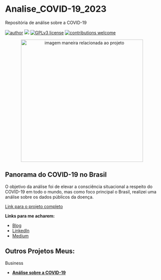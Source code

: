 # Analise_COVID-19_2023
Repositória de análise sobre a COVID-19

[![author](https://img.shields.io/badge/author-Thais.Helena-red.svg)](https://www.linkedin.com/in/thais-helena-palma-9021a183/) [![](https://img.shields.io/badge/python-3.7+-blue.svg)](https://www.python.org/downloads/release/python-365/) [![GPLv3 license](https://img.shields.io/badge/License-GPLv3-blue.svg)](http://perso.crans.org/besson/LICENSE.html) [![contributions welcome](https://img.shields.io/badge/contributions-welcome-brightgreen.svg?style=flat)](https://github.com/rafaelnduarte/portfolio/issues)

<p align="center">
  <img src="https://images.unsplash.com/photo-1584483766114-2cea6facdf57?ixlib=rb-4.0.3&ixid=MnwxMjA3fDB8MHxwaG90by1wYWdlfHx8fGVufDB8fHx8&auto=format&fit=crop&w=1170&q=80" alt="imagem maneira relacionada ao projeto"height=400px >
</p>

## Panorama do COVID-19 no Brasil 

O objetivo da análise foi de elevar a consciência situacional a respeito do COVID-19 em todo o mundo, mas como foco principal o Brasil, realizei uma análise sobre os dados públicos da doença.

[Link para o projeto completo](https://github.com/Tha-Helena/Analise_de_Dados_Airbnb_Buenos_Aires/blob/main/Projeto_01_Analisando_os_Dados_do_Airbnb.ipynb)

**Links para me acharem:**
* [Blog](https://github.com/Tha-Helena)
* [LinkedIn](https://www.linkedin.com/in/thais-helena-palma-9021a183/)
* [Medium](https://medium.com/@thais.helena.palma)





## Outros Projetos Meus:

Business
* **[Análise sobre a COVID-19](https://tinyurl.com/yuzycjhh)**

